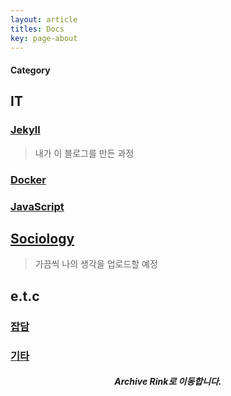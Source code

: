 ```yaml
---
layout: article
titles: Docs
key: page-about
---
```


#### Category

## IT
### [Jekyll](https://dongsub-joung.github.io/archive.html?tag=Jekyll)
> 내가 이 블로그를 만든 과정   

### [Docker]()
### [JavaScript]()

## [Sociology](https://dongsub-joung.github.io/archive.html?tag=Sociology)
> 가끔씩 나의 생각을 업로드할 예정

## e.t.c
### [잡담](https://dongsub-joung.github.io/archive.html?tag=%EC%9E%A1%EB%8B%B4)
### [기타](https://dongsub-joung.github.io/archive.html?tag=etc)

##### <center> Archive Rink로 이동합니다. </center>